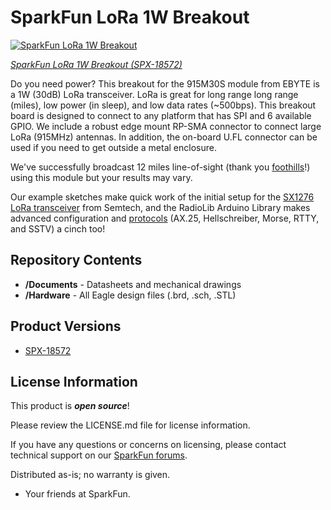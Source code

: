 SparkFun LoRa 1W Breakout
========================================

[![SparkFun LoRa 1W Breakout](https://cdn.sparkfun.com//assets/parts/1/8/0/3/8/18572-LoRa_1W_Breakout_-_915M30S-01.jpg)](https://www.sparkfun.com/products/18572)

[*SparkFun LoRa 1W Breakout (SPX-18572)*](https://www.sparkfun.com/products/18572)

Do you need power? This breakout for the 915M30S module from EBYTE is a 1W (30dB) LoRa transceiver. LoRa is great for long range long range (miles), low power (in sleep), and low data rates (~500bps). This breakout board is designed to connect to any platform that has SPI and 6 available GPIO. We include a robust edge mount RP-SMA connector to connect large LoRa (915MHz) antennas. In addition, the on-board U.FL connector can be used if you need to get outside a metal enclosure. 

We've successfully broadcast 12 miles line-of-sight (thank you [foothills](https://www.google.com/search?q=boulder+foothills&tbm=isch)!) using this module but your results may vary.

Our example sketches make quick work of the initial setup for the [SX1276 LoRa transceiver](https://www.semtech.com/products/wireless-rf/lora-core/sx1276) from Semtech, and the RadioLib Arduino Library makes advanced configuration and [protocols](https://github.com/jgromes/RadioLib/wiki/Default-configuration#protocols) (AX.25, Hellschreiber, Morse, RTTY, and SSTV) a cinch too!

Repository Contents
-------------------

* **/Documents** - Datasheets and mechanical drawings
* **/Hardware** - All Eagle design files (.brd, .sch, .STL)

Product Versions
----------------

* [SPX-18572](https://www.sparkfun.com/products/18572)

License Information
-------------------

This product is _**open source**_! 

Please review the LICENSE.md file for license information. 

If you have any questions or concerns on licensing, please contact technical support on our [SparkFun forums](https://forum.sparkfun.com/viewforum.php?f=152).

Distributed as-is; no warranty is given.

- Your friends at SparkFun.

_<COLLABORATION CREDIT>_

